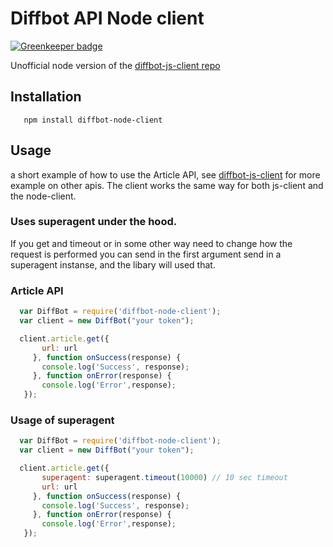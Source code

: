 # Diffbot API Node client

[![Greenkeeper badge](https://badges.greenkeeper.io/soldotno/diffbot-node-client.svg)](https://greenkeeper.io/)

Unofficial node version of the [diffbot-js-client repo](https://github.com/diffbot/diffbot-js-client)

## Installation

```
   npm install diffbot-node-client
```

## Usage

a short example of how to use the  Article API, see [diffbot-js-client](https://github.com/diffbot/diffbot-js-client)
for more example on other apis.  The client works the same way for both js-client and the node-client.

### Uses superagent under the hood.

  If you get and timeout or in some other way need to change
  how the request is performed you can send in the first argument send in a
  superagent instanse, and the libary will used that.

### Article API

```JavaScript
  var DiffBot = require('diffbot-node-client');
  var client = new DiffBot("your token");

  client.article.get({
       url: url
     }, function onSuccess(response) {
       console.log('Success', response);
     }, function onError(response) {
       console.log('Error',response);
   });
```

### Usage of superagent
```JavaScript
  var DiffBot = require('diffbot-node-client');
  var client = new DiffBot("your token");

  client.article.get({
       superagent: superagent.timeout(10000) // 10 sec timeout
       url: url
     }, function onSuccess(response) {
       console.log('Success', response);
     }, function onError(response) {
       console.log('Error',response);
   });
```
